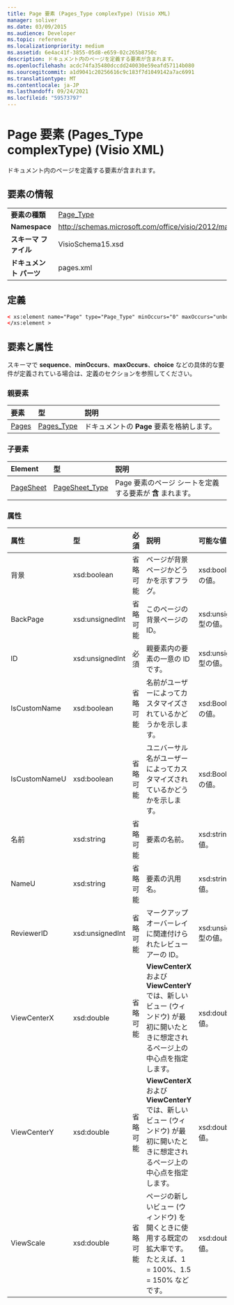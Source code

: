 ```yaml
---
title: Page 要素 (Pages_Type complexType) (Visio XML)
manager: soliver
ms.date: 03/09/2015
ms.audience: Developer
ms.topic: reference
ms.localizationpriority: medium
ms.assetid: 6e4ac41f-3855-05d8-e659-02c265b8750c
description: ドキュメント内のページを定義する要素が含まれます。
ms.openlocfilehash: acdc74fa35480dccdd240030e59eafd57114b080
ms.sourcegitcommit: a1d9041c20256616c9c183f7d1049142a7ac6991
ms.translationtype: MT
ms.contentlocale: ja-JP
ms.lasthandoff: 09/24/2021
ms.locfileid: "59573797"
---
```

# <a name="page-element-pages_type-complextype-visio-xml"></a>Page 要素 (Pages_Type complexType) (Visio XML)

ドキュメント内のページを定義する要素が含まれます。
  
## <a name="element-information"></a>要素の情報

|||
|:-----|:-----|
|**要素の種類** <br/> |[Page_Type](page_type-complextypevisio-xml.md) <br/> |
|**Namespace** <br/> |http://schemas.microsoft.com/office/visio/2012/main  <br/> |
|**スキーマ ファイル** <br/> |VisioSchema15.xsd  <br/> |
|**ドキュメント パーツ** <br/> |pages.xml  <br/> |
   
## <a name="definition"></a>定義

```XML
< xs:element name="Page" type="Page_Type" minOccurs="0" maxOccurs="unbounded" >
</xs:element >
```

## <a name="elements-and-attributes"></a>要素と属性

スキーマで **sequence**、**minOccurs**、**maxOccurs**、**choice** などの具体的な要件が定義されている場合は、定義のセクションを参照してください。 
  
### <a name="parent-elements"></a>親要素

|**要素**|**型**|**説明**|
|:-----|:-----|:-----|
|[Pages](pages-elementvisio-xml.md) <br/> |[Pages_Type](pages_type-complextypevisio-xml.md) <br/> |ドキュメントの **Page** 要素を格納します。  <br/> |
   
### <a name="child-elements"></a>子要素

|**Element**|**型**|**説明**|
|:-----|:-----|:-----|
|[PageSheet](pagesheet-element-page_type-complextypevisio-xml.md) <br/> |[PageSheet_Type](pagesheet_type-complextypevisio-xml.md) <br/> |Page 要素のページ シートを定義する要素が **含** まれます。  <br/> |
   
### <a name="attributes"></a>属性

|**属性**|**型**|**必須**|**説明**|**可能な値**|
|:-----|:-----|:-----|:-----|:-----|
|背景  <br/> |xsd:boolean  <br/> |省略可能  <br/> |ページが背景ページかどうかを示すフラグ。  <br/> |xsd:boolean 型の値。  <br/> |
|BackPage  <br/> |xsd:unsignedInt  <br/> |省略可能  <br/> |このページの背景ページの ID。  <br/> |xsd:unsignedInt 型の値。  <br/> |
|ID  <br/> |xsd:unsignedInt  <br/> |必須  <br/> |親要素内の要素の一意の ID です。  <br/> |xsd:unsignedInt 型の値。  <br/> |
|IsCustomName  <br/> |xsd:boolean  <br/> |省略可能  <br/> |名前がユーザーによってカスタマイズされているかどうかを示します。  <br/> |xsd:Boolean 型の値。  <br/> |
|IsCustomNameU  <br/> |xsd:boolean  <br/> |省略可能  <br/> |ユニバーサル名がユーザーによってカスタマイズされているかどうかを示します。  <br/> |xsd:Boolean 型の値。  <br/> |
|名前  <br/> |xsd:string  <br/> |省略可能  <br/> |要素の名前。  <br/> |xsd:string 型の値。  <br/> |
|NameU  <br/> |xsd:string  <br/> |省略可能  <br/> |要素の汎用名。  <br/> |xsd:string 型の値。  <br/> |
|ReviewerID  <br/> |xsd:unsignedInt  <br/> |省略可能  <br/> |マークアップ オーバーレイに関連付けられたレビューアーの ID。  <br/> |xsd:unsignedInt 型の値。  <br/> |
|ViewCenterX  <br/> |xsd:double  <br/> |省略可能  <br/> |**ViewCenterX** および **ViewCenterY** では、新しいビュー (ウィンドウ) が最初に開いたときに想定されるページ上の中心点を指定します。  <br/> |xsd:double 型の値。  <br/> |
|ViewCenterY  <br/> |xsd:double  <br/> |省略可能  <br/> |**ViewCenterX** および **ViewCenterY** では、新しいビュー (ウィンドウ) が最初に開いたときに想定されるページ上の中心点を指定します。  <br/> |xsd:double 型の値。  <br/> |
|ViewScale  <br/> |xsd:double  <br/> |省略可能  <br/> |ページの新しいビュー (ウィンドウ) を開くときに使用する既定の拡大率です。 たとえば、1 = 100%、1.5 = 150% などです。  <br/> |xsd:double 型の値。  <br/> |
   

